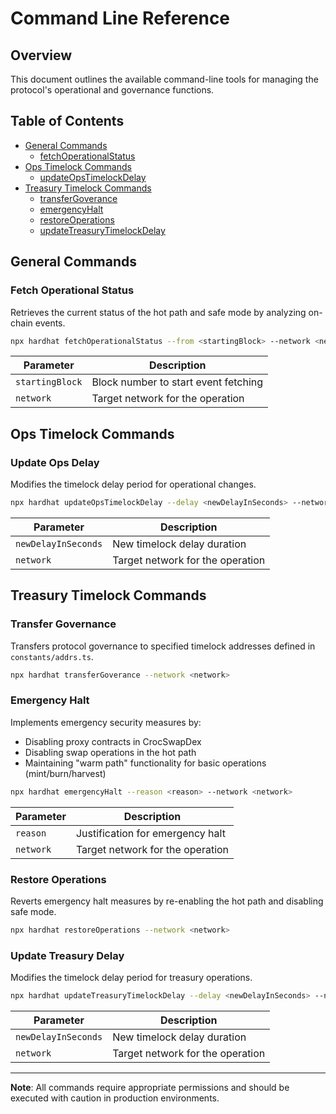 # Command Line Reference

## Overview

This document outlines the available command-line tools for managing the protocol's operational and governance functions.

## Table of Contents

- [General Commands](#general-commands)
  - [fetchOperationalStatus](#fetch-operational-status)
- [Ops Timelock Commands](#ops-timelock-commands)
  - [updateOpsTimelockDelay](#update-ops-delay)
- [Treasury Timelock Commands](#treasury-timelock-commands)
  - [transferGoverance](#transfer-governance)
  - [emergencyHalt](#emergency-halt)
  - [restoreOperations](#restore-operations)
  - [updateTreasuryTimelockDelay](#update-treasury-delay)

## General Commands

### Fetch Operational Status

Retrieves the current status of the hot path and safe mode by analyzing on-chain events.

```bash
npx hardhat fetchOperationalStatus --from <startingBlock> --network <network>
```

| Parameter | Description |
|-----------|-------------|
| `startingBlock` | Block number to start event fetching |
| `network` | Target network for the operation |

## Ops Timelock Commands

### Update Ops Delay

Modifies the timelock delay period for operational changes.

```bash
npx hardhat updateOpsTimelockDelay --delay <newDelayInSeconds> --network <network>
```

| Parameter | Description |
|-----------|-------------|
| `newDelayInSeconds` | New timelock delay duration |
| `network` | Target network for the operation |

## Treasury Timelock Commands

### Transfer Governance

Transfers protocol governance to specified timelock addresses defined in `constants/addrs.ts`.

```bash
npx hardhat transferGoverance --network <network>
```

### Emergency Halt

Implements emergency security measures by:
- Disabling proxy contracts in CrocSwapDex
- Disabling swap operations in the hot path
- Maintaining "warm path" functionality for basic operations (mint/burn/harvest)

```bash
npx hardhat emergencyHalt --reason <reason> --network <network>
```

| Parameter | Description |
|-----------|-------------|
| `reason` | Justification for emergency halt |
| `network` | Target network for the operation |

### Restore Operations

Reverts emergency halt measures by re-enabling the hot path and disabling safe mode.

```bash
npx hardhat restoreOperations --network <network>
```

### Update Treasury Delay

Modifies the timelock delay period for treasury operations.

```bash
npx hardhat updateTreasuryTimelockDelay --delay <newDelayInSeconds> --network <network>
```

| Parameter | Description |
|-----------|-------------|
| `newDelayInSeconds` | New timelock delay duration |
| `network` | Target network for the operation |

---

**Note**: All commands require appropriate permissions and should be executed with caution in production environments.